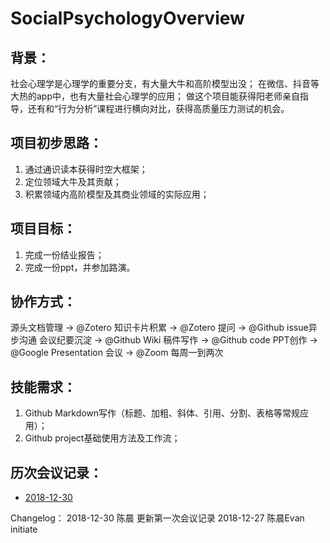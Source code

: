 # SocialPsychologyOverview
## 背景：

社会心理学是心理学的重要分支，有大量大牛和高阶模型出没；
在微信、抖音等大热的app中，也有大量社会心理学的应用；
做这个项目能获得阳老师亲自指导，还有和“行为分析”课程进行横向对比，获得高质量压力测试的机会。

## 项目初步思路：
1. 通过通识读本获得时空大框架；
2. 定位领域大牛及其贡献；
3. 积累领域内高阶模型及其商业领域的实际应用；

## 项目目标：
1. 完成一份结业报告；
2. 完成一份ppt，并参加路演。

## 协作方式：
源头文档管理 -> @Zotero
知识卡片积累 -> @Zotero
提问        -> @Github issue异步沟通
会议纪要沉淀 -> @Github Wiki
稿件写作    -> @Github code
PPT创作     -> @Google Presentation
会议        -> @Zoom 每周一到两次
  
## 技能需求：
1. Github Markdown写作（标题、加粗、斜体、引用、分割、表格等常规应用）；
2. Github project基础使用方法及工作流；
  
## 历次会议记录：
* [2018-12-30](https://github.com/evanchan92/SocialPsychologyOverview/wiki/2018-12-30-%E4%BC%9A%E8%AE%AE%E8%AE%B0%E5%BD%95)

Changelog：
2018-12-30  陈晨      更新第一次会议记录
2018-12-27  陈晨Evan  initiate
